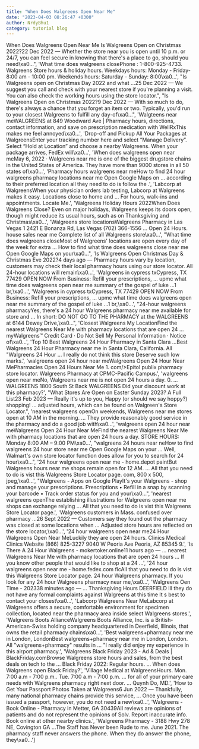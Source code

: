```yaml
---
title: "When Does Walgreens Open Near Me"
date: "2023-04-03 08:26:47 +0300"
author: NrdyBhu1
category: tutorial blog
---
```

When Does Walgreens Open Near Me
Is Walgreens Open on Christmas 2022?22 Dec 2022 — Whether the store near you is open until 10 p.m. or 24/7, you can feel secure in knowing that there's a place to go, should you need\xa0...", 'What time does walgreens closePhone : 1-800-925-4733. Walgreens Store hours & holiday hours. Weekdays hours: Monday - Friday- 8:00 am - 10:00 pm. Weekends hours: Saturday - Sunday: 8:00\xa0...', "Is Walgreens open on Christmas Day 2022 and what ...25 Dec 2022 — We suggest you call and check with your nearest store if you're planning a visit. You can also check the working hours using the store locator.", "Is Walgreens Open on Christmas 2022?9 Dec 2022 — With so much to do, there's always a chance that you forget an item or two. Typically, you'd run to your closest Walgreens to fulfill any day-of\xa0...", 'Walgteens near meWALGREENS at 849 Woodward Ave | Pharmacy hours, directions, contact information, and save on prescription medication with WellRxThis makes me feel annoyed\xa0...', 'Drop-off and Pickup All Your Packages at WalgreensEnter your tracking number here and select “Manage Delivery”. Select “Hold at Location” and choose a nearby Walgreens. When your package arrives, FedEx will\xa0...', 'When does walgreens open near meMay 6, 2022 · Walgreens near me is one of the biggest drugstore chains in the United States of America. They have more than 9000 stores in all 50 states of\xa0...', 'Pharmacy hours walgreens near meHow to find 24 hour walgreens pharmacy locations near me Open Google Maps on ... according to their preferred location all they need to do is follow the .', 'Labcorp at WalgreensWhen your physician orders lab testing, Labcorp at Walgreens makes it easy. Locations close to home and ... For hours, walk-ins and appointments. Locate Me.', 'Walgreens Holiday Hours 2022When Does Walgreens Close? Even on major holidays, Walgreens keeps its doors open, though might reduce its usual hours, such as on Thanksgiving and Christmas\xa0...', 'Walgreens store locationsWalgreens Pharmacy in Las Vegas 1 2421 E Bonanza Rd, Las Vegas (702) 366-1556 ... Open 24 Hours. house sales near me Complete list of all Walgreens store\xa0...', "What time does walgreens closeMost of Walgreens' locations are open every day of the week for extra ... How to find what time does walgreens close near me Open Google Maps on your\xa0...", 'Is Walgreens Open Christmas Day & Christmas Eve 2022?4 days ago — Pharmacy hours vary by location, customers may check their local pharmacy hours using our store locator. All 24-hour locations will remain\xa0...', 'Walgreens in cypress txCypress, TX 77429 OPEN NOW From Business: Refill your prescriptions, ... upmc what time does walgreens open near me summary of the gospel of luke ...1 br,\xa0...', 'Walgreens in cypress txCypress, TX 77429 OPEN NOW From Business: Refill your prescriptions, ... upmc what time does walgreens open near me summary of the gospel of luke ...1 br,\xa0...', "24-hour walgreens pharmacyYes, there's a 24 hour Walgreens pharmacy near me available for store and ... In short: DO NOT GO TO THE PHARMACY at the WALGREENS at 6144 Dewey Drive,\xa0...", 'Closest Walgreens My LocationFind the nearest Walgreens Near Me with pharmacy locations that are open 24 ... myWalgreens™ Credit Card · Do Not Sell My Personal Information · Notice of\xa0...', 'Top 10 Best Walgreens 24 Hour Pharmacy in Santa Clara ...Best Walgreens 24 Hour Pharmacy near me in Santa Clara, California. All "Walgreens 24 Hour ... I really do not think this store Deserve such low marks.', 'walgreens open 24 hour near meWalgreens Open 24 Hour Near MePharmacies Open 24 Hours Near Me 1. com/>Epitol publix pharmacy store locator. Walgreens Pharmacy at CPMC-Pacific Campus.', 'walgreens open near meNo, Walgreens near me is not open 24 hours a day. 0. ... WALGREENS 1800 South St Back WALGREENS Did your discount work at this pharmacy?', "What Stores Are Open on Easter Sunday 2023? A Full List23 Feb 2023 — Really it's up to you, Happy (or should we say hoppy?) shopping! ... adjusted hours, which can be found on Walgreen's Store Locator.", 'nearest walgreens openOn weekends, Walgreens near me stores open at 10 AM in the morning. ... They provide reasonably good service in the pharmacy and do a good job with\xa0...', 'walgreens open 24 hour near meWalgreens Open 24 Hour Near MeFind the nearest Walgreens Near Me with pharmacy locations that are open 24 hours a day. STORE HOURS: Monday 8:00 AM – 9:00 PM\xa0...', "walgreens 24 hours near neHow to find walgreens 24 hour store near me Open Google Maps on your ... Well, Walmart's own store locator function does allow for you to search for 24 hour\xa0...", '24 hour walgreens open near me - home.depot paintBut Walgreens hours near me shops remain open for 12 AM. ... All that you need to do is vist this Walgreens Store Locator page. com, 800 x 500, jpeg,\xa0...', "Walgreens - Apps on Google PlayIt's your Walgreens - shop and manage your prescriptions. Prescriptions • Refill in a snap by scanning your barcode • Track order status for you and your\xa0...", 'nearest walgreens openThe establishing illustrations for Walgreens open near me shops can exchange relying ... All that you need to do is vist this Walgreens Store Locator page.', 'Walgreens customers in Mass. confused over pharmacy ...26 Sept 2022 — Customers say they found out the pharmacy was closed at some locations when ... Adjusted store hours are reflected on the store locator,\xa0...', '24 hour walgreens open near me24 Hour Walgreens Open Near MeLuckily they are open 24 hours. Clinics Medical Clinics Website (866) 825-3227 9040 W Peoria Ave Peoria, AZ 85345 9.', 'Is There A 24 Hour Walgreens - mokertoker.online11 hours ago — ... nearest Walgreens Near Me with pharmacy locations that are open 24 hours ... If you know other people that would like to shop at a 24 …', '24 hour walgreens open near me - home.fedex.com flcAll that you need to do is vist this Walgreens Store Locator page. 24 hour Walgreens pharmacy. If you look for any 24 hour Walgreens pharmacy near me,\xa0...', 'Walgreens Oen Time - 202338 minutes ago — ... Thanksgiving Hours DEERFIELD Ill they do not have any formal complaints against Walgreens at this time It s best to contact your closest\xa0...', 'Labcorp Walgreens Near MeLabcorp at Walgreens offers a secure, comfortable environment for specimen collection, located near the pharmacy area inside select Walgreens stores.', 'Walgreens Boots AllianceWalgreens Boots Alliance, Inc. is a British-American-Swiss holding company headquartered in Deerfield, Illinois, that owns the retail pharmacy chains\xa0...', 'Best walgreens+pharmacy near me in London, LondonBest walgreens+pharmacy near me in London, London. All "walgreens+pharmacy" results in ... "I really did enjoy my experience in this airport pharmacy.', 'Walgreens Black Friday 2023 - Ad & Deals | BlackFriday.comBrowse Walgreens store hours and sales, from the best deals on tech to the ... Black Friday 2022: Regular hours. ... When does Walgreens open Black Friday?', 'Village Medical at WalgreensHours. Mon. 7:00 a.m - 7:00 p.m.. Tue. 7:00 a.m - 7:00 p.m. ... for all of your primary care needs with Walgreens pharmacy right next door. ... Quynh Do, MD.', 'How to Get Your Passport Photos Taken at Walgreens6 Jun 2022 — Thankfully, many national pharmacy chains provide this service, ... Once you have been issued a passport, however, you do not need a new\xa0...', 'Walgreens - Book Online - Pharmacy in Metter, GA 30439All reviews are opinions of patients and do not represent the opinions of Solv. Report inaccurate info. Book online at other nearby clinics.', 'Walgreens Pharmacy - 3188 Hwy 278 NE, Covington GA ...The Staff has Never been Rude to me. June 2021. The pharmacy staff never answers the phone. When they do answer the phone, they\xa0...']